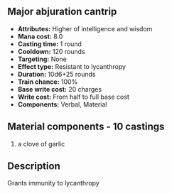 ## Major abjuration cantrip
- **Attributes:** Higher of intelligence and wisdom
- **Mana cost:** 8.0
- **Casting time:** 1 round
- **Cooldown:** 120 rounds
- **Targeting:** None
- **Effect type:** Resistant to lycanthropy
- **Duration:** 10d6+25 rounds
- **Train chance:** 100%
- **Base write cost:** 20 charges
- **Write cost:** From half to full base cost
- **Components:** Verbal, Material
## Material components - 10 castings
1. a clove of garlic
## Description
Grants immunity to lycanthropy
